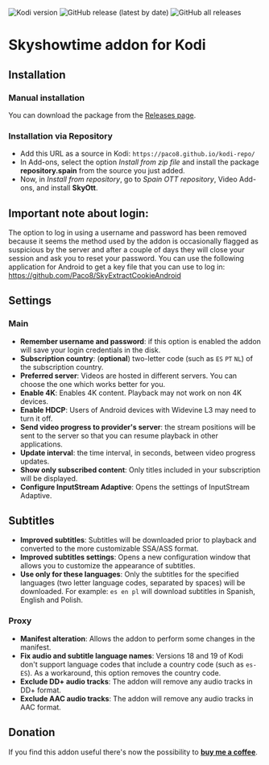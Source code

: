 ![Kodi version](https://img.shields.io/badge/kodi%20versions-18--21-blue)
![GitHub release (latest by date)](https://img.shields.io/github/v/release/Paco8/plugin.video.skyott)
![GitHub all releases](https://img.shields.io/github/downloads/Paco8/plugin.video.skyott/total)

# Skyshowtime addon for Kodi

<!--
## Important note: ##
-  ~~Logging in by entering a username and password is not possible yet. For the moment it's necessary to get a cookie from a web browser. You'll find below some methods to do it~~.
- **Playback only works on Android devices** (including firesticks) due to DRM restrictions.
- SkyShowtime subscribers must select SkyShowtime as the `Streaming service` in the addon settings.
-->

## Installation
### Manual installation
You can download the package from the [Releases page](https://github.com/Paco8/plugin.video.skyott/releases).

### Installation via Repository
- Add this URL as a source in Kodi: `https://paco8.github.io/kodi-repo/`
- In Add-ons, select the option _Install from zip file_ and install the package **repository.spain** from the source you just added.
- Now, in _Install from repository_, go to _Spain OTT repository_, Video Add-ons, and install **SkyOtt**.

## Important note about login: ##
The option to log in using a username and password has been removed because it seems the method used by the addon is occasionally flagged as suspicious by the server and after a couple of days they will close your session and ask you to reset your password. You can use the following application for Android to get a key file that you can use to log in: https://github.com/Paco8/SkyExtractCookieAndroid

<!--
## Select the streaming service
Open the settings of the addon and select whether to use PeacockTV or SkyShowtime.
-->

<!--
## How to get the cookie ##
This application for Android can extract automatically the cookie:
https://github.com/Paco8/SkyExtractCookieAndroid
<br>
There's also a similar application for PC:
https://github.com/Paco8/SkyExtractCookie
-->
<!--
## How to get the cookie manually
If the above tools don't work for you, you can try to get it manually:
- In Chrome open the development tools (Ctrl + Shift + I).
- Select the **Network** tab.
- In the field in the top left (the filter) type `watch/home`.
- Now open https://www.peacocktv.com/watch/home or https://www.skyshowtime.com/watch/home.
- When it gets loaded you'll see the file `home` in the development tools. Click on it.
- Select the the **Headers** tab on the right panel.
- Scroll down until you see the request header, you'll find the cookie there.
- Right click on it and select "copy value".
- Paste the cookie in a text editor and save the file with the name "cookie.conf".
- Copy the file anywhere in the Android device (for example the Download folder). Then go to the Accounts option in the addon and select "Login with a cookie file" and select the file you previously copied to the device.
-->
## Settings
### Main
<!-- - **Streaming service**: Select PeacockTV or SkyShowtime. -->
- **Remember username and password**: if this option is enabled the addon will save your login credentials in the disk.
- **Subscription country**: (**optional**) two-letter code (such as `ES` `PT` `NL`) of the subscription country.
- **Preferred server**: Videos are hosted in different servers. You can choose the one which works better for you.
- **Enable 4K**: Enables 4K content. Playback may not work on non 4K devices.
- **Enable HDCP**: Users of Android devices with Widevine L3 may need to turn it off.
- **Send video progress to provider's server**: the stream positions will be sent to the server so that you can resume playback in other applications.
- **Update interval**: the time interval, in seconds, between video progress updates.
- **Show only subscribed content**: Only titles included in your subscription will be displayed.
- **Configure InputStream Adaptive**: Opens the settings of InputStream Adaptive.
## Subtitles
- **Improved subtitles**: Subtitles will be downloaded prior to playback and converted to the more customizable SSA/ASS format.
- **Improved subtitles settings**: Opens a new configuration window that allows you to customize the appearance of subtitles.
- **Use only for these languages**: Only the subtitles for the specified languages (two letter language codes, separated by spaces) will be downloaded. For example: `es en pl` will download subtitles in Spanish, English and Polish.
### Proxy
- **Manifest alteration**: Allows the addon to perform some changes in the manifest.
- **Fix audio and subtitle language names**: Versions 18 and 19 of Kodi don't support language codes that include a country code (such as `es-ES`). As a workaround, this option removes the country code.
- **Exclude DD+ audio tracks**: The addon will remove any audio tracks in DD+ format.
- **Exclude AAC audio tracks**: The addon will remove any audio tracks in AAC format.

## Donation
If you find this addon useful there's now the possibility to **[buy me a coffee](https://www.buymeacoffee.com/addons)**.
